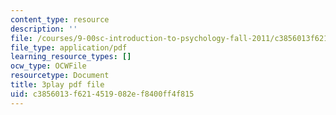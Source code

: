 ```yaml
---
content_type: resource
description: ''
file: /courses/9-00sc-introduction-to-psychology-fall-2011/c3856013f6214519082ef8400ff4f815_lanmHS0JwYI.pdf
file_type: application/pdf
learning_resource_types: []
ocw_type: OCWFile
resourcetype: Document
title: 3play pdf file
uid: c3856013-f621-4519-082e-f8400ff4f815
---
```

